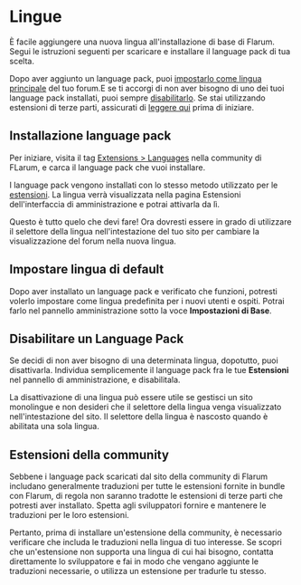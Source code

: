 # Lingue

È facile aggiungere una nuova lingua all'installazione di base di Flarum. Segui le istruzioni seguenti per scaricare e installare il language pack di tua scelta.

Dopo aver aggiunto un language pack, puoi [impostarlo come lingua principale](#setting-the-default-language) del tuo forum.E se ti accorgi di non aver bisogno di uno dei tuoi language pack installati, puoi sempre [disabilitarlo](#disabling-a-language-pack).
Se stai utilizzando estensioni di terze parti, assicurati di [leggere qui](#third-party-extensions) prima di iniziare.

## Installazione language pack

Per iniziare, visita il tag [Extensions > Languages](https://discuss.flarum.org/t/languages) nella community di FLarum, e carca il language pack che vuoi installare.

I language pack vengono installati con lo stesso metodo utilizzato per le [estensioni](extensions.md). La lingua verrà visualizzata nella pagina Estensioni dell'interfaccia di amministrazione e potrai attivarla da lì.

Questo è tutto quelo che devi fare! Ora dovresti essere in grado di utilizzare il selettore della lingua nell'intestazione del tuo sito per cambiare la visualizzazione del forum nella nuova lingua.

## Impostare lingua di default

Dopo aver installato un language pack e verificato che funzioni, potresti volerlo impostare come lingua predefinita per i nuovi utenti e ospiti. Potrai farlo nel pannello amministrazione sotto la voce **Impostazioni di Base**.

## Disabilitare un Language Pack

Se decidi di non aver bisogno di una determinata lingua, dopotutto, puoi disattivarla. Individua semplicemente il language pack fra le tue **Estensioni** nel pannello di amministrazione, e disabilitala.

La disattivazione di una lingua può essere utile se gestisci un sito monolingue e non desideri che il selettore della lingua venga visualizzato nell'intestazione del sito. Il selettore della lingua è nascosto quando è abilitata una sola lingua.

## Estensioni della community

Sebbene i language pack scaricati dal sito della community di Flarum includano generalmente traduzioni per tutte le estensioni fornite in bundle con Flarum, di regola non saranno tradotte le estensioni di terze parti che potresti aver installato. Spetta agli sviluppatori fornire e mantenere le traduzioni per le loro estensioni.

Pertanto, prima di installare un'estensione della community, è necessario verificare che includa le traduzioni nella lingua di tuo interesse. Se scopri che un'estensione non supporta una lingua di cui hai bisogno, contatta direttamente lo sviluppatore e fai in modo che vengano aggiunte le traduzioni necessarie, o utilizza un estensione per tradurle tu stesso.
